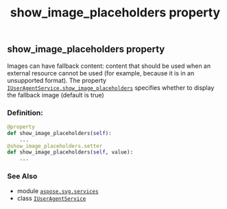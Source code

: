 ﻿---
title: show_image_placeholders property
second_title: Aspose.SVG for Python via .NET API References
description: 
type: docs
weight: 70
url: /python-net/aspose.svg.services/iuseragentservice/show_image_placeholders/
is_root: false
---

## show_image_placeholders property


Images can have fallback content: content that should be used when an external resource cannot be used (for example, because it is in an unsupported format). The property [`IUserAgentService.show_image_placeholders`](/svg/python-net/aspose.svg.services/iuseragentservice#show_image_placeholders) specifies whether to display the fallback image (default is true)
### Definition:
```python
@property
def show_image_placeholders(self):
    ...
@show_image_placeholders.setter
def show_image_placeholders(self, value):
    ...
```

### See Also
* module [`aspose.svg.services`](../../)
* class [`IUserAgentService`](/svg/python-net/aspose.svg.services/iuseragentservice)

